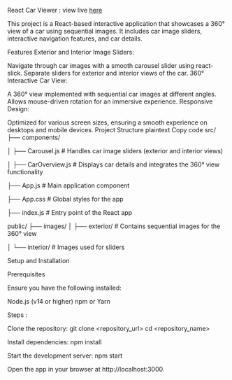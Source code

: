 React Car Viewer : view live [here](https://car-dashboard-git-main-sarthak-singhs-projects-39d2b9eb.vercel.app/)

This project is a React-based interactive application that showcases a 360° view of a car using sequential images. It includes car image sliders, interactive navigation features, and car details.

Features
Exterior and Interior Image Sliders:

Navigate through car images with a smooth carousel slider using react-slick.
Separate sliders for exterior and interior views of the car.
360° Interactive Car View:

A 360° view implemented with sequential car images at different angles.
Allows mouse-driven rotation for an immersive experience.
Responsive Design:

Optimized for various screen sizes, ensuring a smooth experience on desktops and mobile devices.
Project Structure
plaintext
Copy code
src/
├── components/

│   ├── Carousel.js        # Handles car image sliders (exterior and interior views)

│   ├── CarOverview.js     # Displays car details and integrates the 360° view functionality

├── App.js                 # Main application component

├── App.css                # Global styles for the app

├── index.js               # Entry point of the React app

public/
├── images/
│   ├── exterior/          # Contains sequential images for the 360° view

│   └── interior/          # Images used for sliders

Setup and Installation

Prerequisites

Ensure you have the following installed:

Node.js (v14 or higher)
npm or Yarn

Steps :

Clone the repository:
git clone <repository_url>
cd <repository_name>

Install dependencies:
npm install

Start the development server:
npm start

Open the app in your browser at http://localhost:3000.
